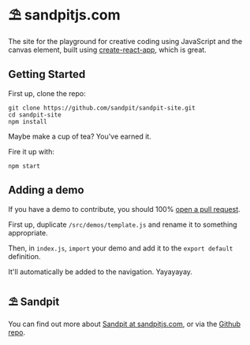 ⛱ sandpitjs.com
==========

The site for the playground for creative coding using JavaScript and the canvas element, built using [create-react-app](https://github.com/facebookincubator/create-react-app), which is great.

## Getting Started

First up, clone the repo:

```
git clone https://github.com/sandpit/sandpit-site.git
cd sandpit-site
npm install
```

Maybe make a cup of tea? You've earned it.

Fire it up with:

```
npm start
```

## Adding a demo

If you have a demo to contribute, you should 100% [open a pull request](https://github.com/sandpit/sandpit-site/pulls).

First up, duplicate `/src/demos/template.js` and rename it to something appropriate.

Then, in `index.js`, `import` your demo and add it to the `export default` definition.

It'll automatically be added to the navigation. Yayayayay.

## ⛱ Sandpit

You can find out more about [Sandpit at sandpitjs.com](https://sandpitjs.com), or via the [Github repo](https://github.com/sandpit/sandpit).
